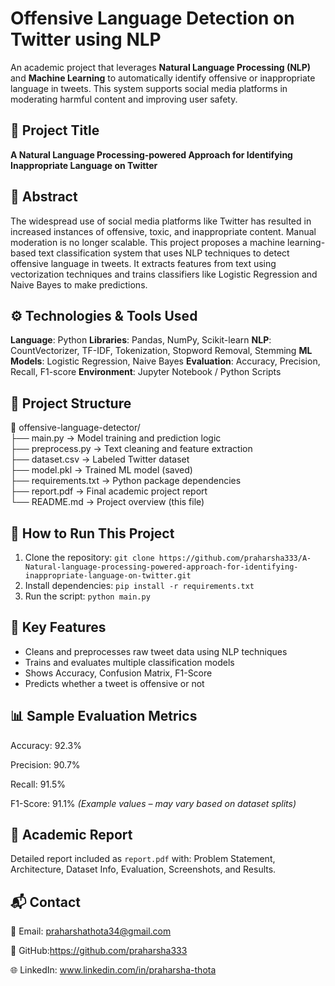 #  Offensive Language Detection on Twitter using NLP  
An academic project that leverages **Natural Language Processing (NLP)** and **Machine Learning** to automatically identify offensive or inappropriate language in tweets. This system supports social media platforms in moderating harmful content and improving user safety.  

## 📌 Project Title  
**A Natural Language Processing-powered Approach for Identifying Inappropriate Language on Twitter**  

## 📘 Abstract  
The widespread use of social media platforms like Twitter has resulted in increased instances of offensive, toxic, and inappropriate content. Manual moderation is no longer scalable. This project proposes a machine learning-based text classification system that uses NLP techniques to detect offensive language in tweets. It extracts features from text using vectorization techniques and trains classifiers like Logistic Regression and Naive Bayes to make predictions.  

## ⚙️ Technologies & Tools Used  
**Language**: Python 
**Libraries**: Pandas, NumPy, Scikit-learn 
**NLP**: CountVectorizer, TF-IDF, Tokenization, Stopword Removal, Stemming 
**ML Models**: Logistic Regression, Naive Bayes 
**Evaluation**: Accuracy, Precision, Recall, F1-score 
**Environment**: Jupyter Notebook / Python Scripts 
 
## 📂 Project Structure  
📁 offensive-language-detector/  
├── main.py → Model training and prediction logic  
├── preprocess.py → Text cleaning and feature extraction  
├── dataset.csv → Labeled Twitter dataset  
├── model.pkl → Trained ML model (saved)  
├── requirements.txt → Python package dependencies  
├── report.pdf → Final academic project report  
└── README.md → Project overview (this file)  

## 🚀 How to Run This Project  
1. Clone the repository: `git clone https://github.com/praharsha333/A-Natural-language-processing-powered-approach-for-identifying-inappropriate-language-on-twitter.git`  
2. Install dependencies: `pip install -r requirements.txt`  
3. Run the script: `python main.py` 
 
## 🎯 Key Features  
- Cleans and preprocesses raw tweet data using NLP techniques  
- Trains and evaluates multiple classification models  
- Shows Accuracy, Confusion Matrix, F1-Score  
- Predicts whether a tweet is offensive or not  

## 📊 Sample Evaluation Metrics  
Accuracy: 92.3% 

Precision: 90.7% 

Recall: 91.5% 

F1-Score: 91.1%  *(Example values – may vary based on dataset splits)*  

## 📄 Academic Report  
Detailed report included as `report.pdf` with: Problem Statement, Architecture, Dataset Info, Evaluation, Screenshots, and Results.  

 
## 📬 Contact  
📧 Email: praharshathota34@gmail.com 

🔗 GitHub:https://github.com/praharsha333 

🌐 LinkedIn: www.linkedin.com/in/praharsha-thota


